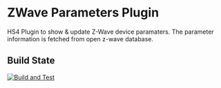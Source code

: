 # ZWave Parameters Plugin
HS4 Plugin to show & update Z-Wave device paramaters. The parameter information is fetched from open z-wave database.


Build State
-----------
[![Build and Test](https://github.com/dk307/HSPI_ZWaveParameters/actions/workflows/buildandtest.yml/badge.svg)](https://github.com/dk307/HSPI_ZWaveParameters/actions/workflows/buildandtest.yml)